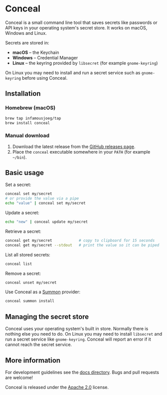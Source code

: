 # Conceal

Conceal is a small command line tool that saves secrets like passwords or API keys in your operating system's secret store. It works on macOS, Windows and Linux.

Secrets are stored in:

- **macOS** – the Keychain
- **Windows** – Credential Manager
- **Linux** – the keyring provided by `libsecret` (for example `gnome-keyring`)

On Linux you may need to install and run a secret service such as `gnome-keyring` before using Conceal.

## Installation

### Homebrew (macOS)

```bash
brew tap infamousjoeg/tap
brew install conceal
```

### Manual download

1. Download the latest release from the [GitHub releases page](https://github.com/infamousjoeg/conceal/releases).
2. Place the `conceal` executable somewhere in your `PATH` (for example `~/bin`).

## Basic usage

Set a secret:

```bash
conceal set my/secret
# or provide the value via a pipe
echo "value" | conceal set my/secret
```

Update a secret:

```bash
echo "new" | conceal update my/secret
```

Retrieve a secret:

```bash
conceal get my/secret            # copy to clipboard for 15 seconds
conceal get my/secret --stdout   # print the value so it can be piped
```

List all stored secrets:

```bash
conceal list
```

Remove a secret:

```bash
conceal unset my/secret
```

Use Conceal as a [Summon](https://cyberark.github.io/summon) provider:

```bash
conceal summon install
```

## Managing the secret store

Conceal uses your operating system's built in store. Normally there is nothing else you need to do. On Linux you may need to install `libsecret` and run a secret service like `gnome-keyring`. Conceal will report an error if it cannot reach the secret service.

## More information

For development guidelines see the [docs directory](docs/). Bugs and pull requests are welcome!

Conceal is released under the [Apache 2.0](LICENSE) license.
